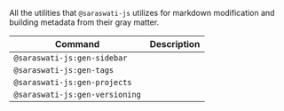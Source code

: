 All the utilities that `@saraswati-js` utilizes for markdown modification and building metadata from their gray matter.


| Command | Description |
|---------|-------------|
| `@saraswati-js:gen-sidebar` |             |
| `@saraswati-js:gen-tags` |             |
| `@saraswati-js:gen-projects` |             |
| `@saraswati-js:gen-versioning` |             |